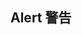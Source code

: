 ## Alert 警告

<sg-alert></sg-alert>

<script>
export default {
    data() {
        return {

        }
    },

    created() {
        alert('位于md文件中的alert')
    }
}
</script>
